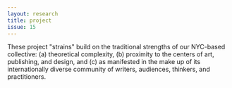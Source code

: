 ```yaml
---
layout: research
title: project
issue: 15
---
```


These project "strains" build on the traditional strengths of our
NYC-based collective: (a) theoretical complexity, (b) proximity to the centers
of art, publishing, and design, and (c) as manifested in the make up of its
internationally diverse community of writers, audiences, thinkers, and
practitioners.

